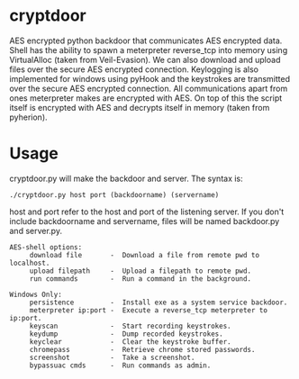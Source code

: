 cryptdoor
=========

AES encrypted python backdoor that communicates AES encrypted data.
Shell has the ability to spawn a meterpreter reverse_tcp into memory using VirtualAlloc (taken from Veil-Evasion).
We can also download and upload files over the secure AES encrypted connection.
Keylogging is also implemented for windows using pyHook and the keystrokes are transmitted over the secure AES encrypted connection.
All communications apart from ones meterpreter makes are encrypted with AES.
On top of this the script itself is encrypted with AES and decrypts itself in memory (taken from pyherion).

Usage
=========

cryptdoor.py will make the backdoor and server.
The syntax is:

	./cryptdoor.py host port (backdoorname) (servername)

host and port refer to the host and port of the listening server.
If you don't include backdoorname and servername, files will be named backdoor.py and server.py.


	AES-shell options:
    	 download file       -  Download a file from remote pwd to localhost.
    	 upload filepath     -  Upload a filepath to remote pwd.
    	 run commands        -  Run a command in the background.

	Windows Only:
    	 persistence         -  Install exe as a system service backdoor.
    	 meterpreter ip:port -  Execute a reverse_tcp meterpreter to ip:port.
    	 keyscan             -  Start recording keystrokes.
    	 keydump             -  Dump recorded keystrokes.
    	 keyclear            -  Clear the keystroke buffer.
    	 chromepass          -  Retrieve chrome stored passwords.
    	 screenshot          -  Take a screenshot.
    	 bypassuac cmds      -  Run commands as admin.


